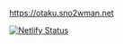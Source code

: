 https://otaku.sno2wman.net

[![Netlify Status](https://api.netlify.com/api/v1/badges/b0c8fa84-5d2a-440d-8d98-6407920f07a2/deploy-status)](https://app.netlify.com/sites/sno2wman-otaku/deploys)
